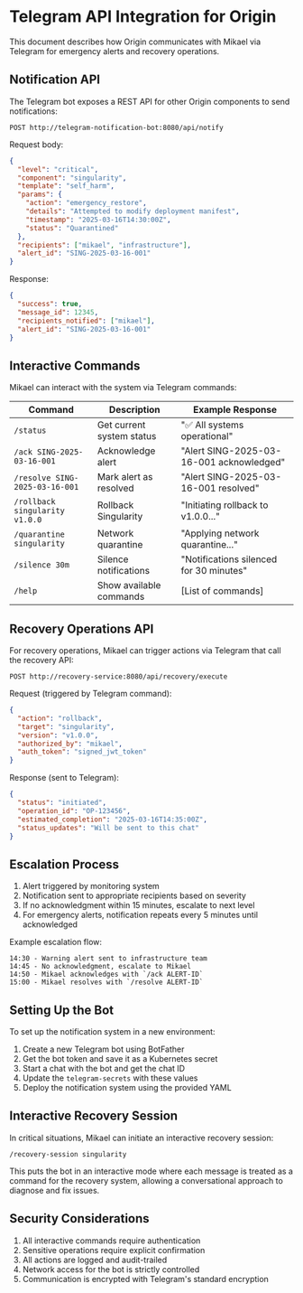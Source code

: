 # Telegram API Integration for Origin

This document describes how Origin communicates with Mikael via Telegram for emergency alerts and recovery operations.

## Notification API

The Telegram bot exposes a REST API for other Origin components to send notifications:

```
POST http://telegram-notification-bot:8080/api/notify
```

Request body:
```json
{
  "level": "critical",
  "component": "singularity",
  "template": "self_harm",
  "params": {
    "action": "emergency_restore",
    "details": "Attempted to modify deployment manifest",
    "timestamp": "2025-03-16T14:30:00Z",
    "status": "Quarantined"
  },
  "recipients": ["mikael", "infrastructure"],
  "alert_id": "SING-2025-03-16-001"
}
```

Response:
```json
{
  "success": true,
  "message_id": 12345,
  "recipients_notified": ["mikael"],
  "alert_id": "SING-2025-03-16-001"
}
```

## Interactive Commands

Mikael can interact with the system via Telegram commands:

| Command | Description | Example Response |
|---------|-------------|------------------|
| `/status` | Get current system status | "✅ All systems operational" |
| `/ack SING-2025-03-16-001` | Acknowledge alert | "Alert SING-2025-03-16-001 acknowledged" |
| `/resolve SING-2025-03-16-001` | Mark alert as resolved | "Alert SING-2025-03-16-001 resolved" |
| `/rollback singularity v1.0.0` | Rollback Singularity | "Initiating rollback to v1.0.0..." |
| `/quarantine singularity` | Network quarantine | "Applying network quarantine..." |
| `/silence 30m` | Silence notifications | "Notifications silenced for 30 minutes" |
| `/help` | Show available commands | [List of commands] |

## Recovery Operations API

For recovery operations, Mikael can trigger actions via Telegram that call the recovery API:

```
POST http://recovery-service:8080/api/recovery/execute
```

Request (triggered by Telegram command):
```json
{
  "action": "rollback",
  "target": "singularity",
  "version": "v1.0.0",
  "authorized_by": "mikael",
  "auth_token": "signed_jwt_token"
}
```

Response (sent to Telegram):
```json
{
  "status": "initiated",
  "operation_id": "OP-123456",
  "estimated_completion": "2025-03-16T14:35:00Z",
  "status_updates": "Will be sent to this chat"
}
```

## Escalation Process

1. Alert triggered by monitoring system
2. Notification sent to appropriate recipients based on severity
3. If no acknowledgment within 15 minutes, escalate to next level
4. For emergency alerts, notification repeats every 5 minutes until acknowledged

Example escalation flow:
```
14:30 - Warning alert sent to infrastructure team
14:45 - No acknowledgment, escalate to Mikael
14:50 - Mikael acknowledges with `/ack ALERT-ID`
15:00 - Mikael resolves with `/resolve ALERT-ID`
```

## Setting Up the Bot

To set up the notification system in a new environment:

1. Create a new Telegram bot using BotFather
2. Get the bot token and save it as a Kubernetes secret
3. Start a chat with the bot and get the chat ID
4. Update the `telegram-secrets` with these values
5. Deploy the notification system using the provided YAML

## Interactive Recovery Session

In critical situations, Mikael can initiate an interactive recovery session:

```
/recovery-session singularity
```

This puts the bot in an interactive mode where each message is treated as a command for the recovery system, allowing a conversational approach to diagnose and fix issues.

## Security Considerations

1. All interactive commands require authentication
2. Sensitive operations require explicit confirmation
3. All actions are logged and audit-trailed
4. Network access for the bot is strictly controlled
5. Communication is encrypted with Telegram's standard encryption